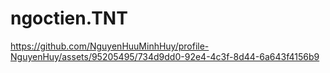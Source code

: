 # ngoctien.TNT
https://github.com/NguyenHuuMinhHuy/profile-NguyenHuy/assets/95205495/734d9dd0-92e4-4c3f-8d44-6a643f4156b9
